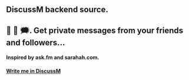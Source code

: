 ## DiscussM backend source.
## 💬 💭 🗯. Get private messages from your friends and followers...
#### Inspired by ask.fm and sarahah.com.

#### [Write me in DiscussM](https://discussm.herokuapp.com/user/vamosgs)
